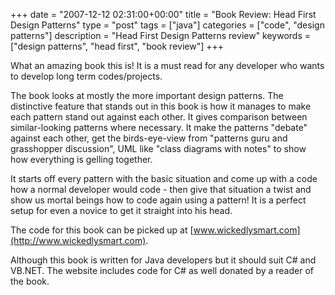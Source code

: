 +++
date = "2007-12-12 02:31:00+00:00"
title = "Book Review: Head First Design Patterns"
type = "post"
tags = ["java"]
categories = ["code", "design patterns"]
description = "Head First Design Patterns review"
keywords = ["design patterns", "head first", "book review"]
+++

What an amazing book this is! It is a must read for any developer who wants to develop long term codes/projects.

 


The book looks at mostly the more important design patterns. The distinctive feature that stands out in this book is how it manages to make each pattern stand out against each other. It gives comparison between similar-looking patterns where necessary. It make the patterns "debate" against each other, get the birds-eye-view from "patterns guru and grasshopper discussion", UML like "class diagrams with notes" to show how everything is gelling together.

 

It starts off every pattern with the basic situation and come up with a code how a normal developer would code - then give that situation a twist and show us mortal beings how to code again using a pattern! It is a perfect setup for even a novice to get it straight into his head.

 

 

The code for this book can be picked up at [www.wickedlysmart.com](http://www.wickedlysmart.com). 

 

Although this book is written for Java developers but it should suit C# and VB.NET. The website includes code for C# as well donated by a reader of the book.
